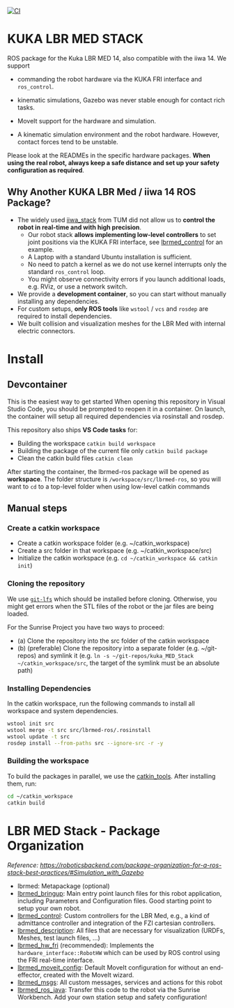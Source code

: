 [![CI](https://github.com/rwth-irt/lbrmed-ros/actions/workflows/ci.yml/badge.svg)](https://github.com/rwth-irt/lbrmed-ros/actions/workflows/ci.yml)
# KUKA LBR MED STACK
ROS package for the Kuka LBR MED 14, also compatible with the iiwa 14.
We support
- commanding the robot hardware via the KUKA FRI interface and `ros_control`.
- kinematic simulations, Gazebo was never stable enough for contact rich tasks.
- MoveIt support for the hardware and simulation.

- A kinematic simulation environment and the robot hardware.
However, contact forces tend to be unstable.

Please look at the READMEs in the specific hardware packages.
**When using the real robot, always keep a safe distance and set up your safety configuration as required**.

## Why Another KUKA LBR Med / iiwa 14 ROS Package?
* The widely used [iiwa_stack](https://github.com/IFL-CAMP/iiwa_stack) from TUM did not allow us to **control the robot in real-time and with high precision**.
  * Our robot stack **allows implementing low-level controllers** to set joint positions via the KUKA FRI interface, see [lbrmed_control](./lbrmed_control) for an example.
  * A Laptop with a standard Ubuntu installation is sufficient.
  * No need to patch a kernel as we do not use kernel interrupts only the standard `ros_control` loop.
  * You might observe connectivity errors if you launch additional loads, e.g. RViz, or use a network switch.
* We provide a **development container**, so you can start without manually installing any dependencies.
* For custom setups, **only ROS tools** like `wstool` / `vcs` and `rosdep` are required to install dependencies.
* We built collision and visualization meshes for the LBR Med with internal electric connectors.

# Install
## Devcontainer
This is the easiest way to get started
When opening this repository in Visual Studio Code, you should be prompted to reopen it in a container.
On launch, the container will setup all required dependencies via rosinstall and rosdep.

This repository also ships **VS Code tasks** for:
- Building the workspace `catkin build workspace`
- Building the package of the current file only `catkin build package`
- Clean the catkin build files `catkin clean`

After starting the container, the lbrmed-ros package will be opened as **workspace**.
The folder structure is `/workspace/src/lbrmed-ros`, so you will want to `cd` to a top-level folder when using low-level catkin commands

## Manual steps
### Create a catkin workspace
* Create a catkin workspace folder (e.g. ~/catkin_workspace)
* Create a src folder in that workspace (e.g. ~/catkin_workspace/src)
* Initialize the catkin workspace (e.g. `cd ~/catkin_workspace && catkin init`)

### Cloning the repository
We use [`git-lfs`](https://packagecloud.io/github/git-lfs/install) which should be installed before cloning.
Otherwise, you might get errors when the STL files of the robot or the jar files are being loaded.

For the Sunrise Project you have two ways to proceed:
* (a) Clone the repository into the src folder of the catkin workspace
* (b) (preferable) Clone the repository into a separate folder (e.g. ~/git-repos) and symlink it (e.g. `ln -s ~/git-repos/kuka_MED_Stack ~/catkin_workspace/src`, the target of the symlink must be an absolute path) 

### Installing Dependencies
In the catkin workspace, run the following commands to install all workspace and system dependencies.
```bash
wstool init src
wstool merge -t src src/lbrmed-ros/.rosinstall
wstool update -t src
rosdep install --from-paths src --ignore-src -r -y
``` 

### Building the workspace
To build the packages in parallel, we use the [catkin_tools](https://catkin-tools.readthedocs.io/en/latest/installing.html). After installing them, run:
```bash
cd ~/catkin_workspace
catkin build
```

# LBR MED Stack - Package Organization
*Reference: https://roboticsbackend.com/package-organization-for-a-ros-stack-best-practices/#Simulation_with_Gazebo*

* lbrmed: Metapackage (optional)
* [lbrmed_bringup](./lbrmed_bringup): Main entry point launch files for this robot application, including Parameters and Configuration files. Good starting point to setup your own robot.
* [lbrmed_control](./lbrmed_control): Custom controllers for the LBR Med, e.g., a kind of admittance controller and integration of the FZI cartesian controllers.
* [lbrmed_description](./lbrmed_description): All files that are necessary for visualization (URDFs, Meshes, test launch files, ...)
* [lbrmed_hw_fri](./lbrmed_hw_fri/) (recommended): Implements the `hardware_interface::RobotHW` which can be used by ROS control using the FRI real-time interface.
* [lbrmed_moveit_config](./lbrmed_moveit_config): Default MoveIt configuration for without an end-effector, created with the MoveIt wizard.
* [lbrmed_msgs](./lbrmed_msgs): All custom messages, services and actions for this robot
* [lbrmed_ros_java](./lbrmed_ros_java): Transfer this code to the robot via the Sunrise Workbench. Add your own station setup and safety configuration!

